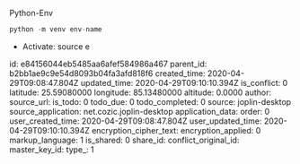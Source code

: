 Python-Env

```python
python -m venv env-name
```

+ Activate:
    source e

id: e84156044eb5485aa6afef584986a467
parent_id: b2bb1ae9c9e54d8093b04fa3afd818f6
created_time: 2020-04-29T09:08:47.804Z
updated_time: 2020-04-29T09:10:10.394Z
is_conflict: 0
latitude: 25.59080000
longitude: 85.13480000
altitude: 0.0000
author: 
source_url: 
is_todo: 0
todo_due: 0
todo_completed: 0
source: joplin-desktop
source_application: net.cozic.joplin-desktop
application_data: 
order: 0
user_created_time: 2020-04-29T09:08:47.804Z
user_updated_time: 2020-04-29T09:10:10.394Z
encryption_cipher_text: 
encryption_applied: 0
markup_language: 1
is_shared: 0
share_id: 
conflict_original_id: 
master_key_id: 
type_: 1